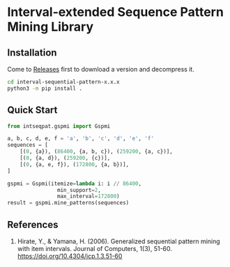 # Interval-extended Sequence Pattern Mining Library

## Installation

Come to [Releases](https://github.com/wu0306109/interval-sequential-pattern/releases) first to download a version and decompress it.

```bash
cd interval-sequential-pattern-x.x.x
python3 -m pip install .
```

## Quick Start

```python
from intseqpat.gspmi import Gspmi

a, b, c, d, e, f = 'a', 'b', 'c', 'd', 'e', 'f'
sequences = [
    [(0, {a}), (86400, {a, b, c}), (259200, {a, c})],
    [(0, {a, d}), (259200, {c})],
    [(0, {a, e, f}), (172800, {a, b})],
]

gspmi = Gspmi(itemize=lambda i: i // 86400,
                min_support=2,
                max_interval=172800)
result = gspmi.mine_patterns(sequences)
```

## References

1. Hirate, Y., & Yamana, H. (2006). Generalized sequential pattern mining with item intervals. Journal of Computers, 1(3), 51-60. https://doi.org/10.4304/jcp.1.3.51-60
